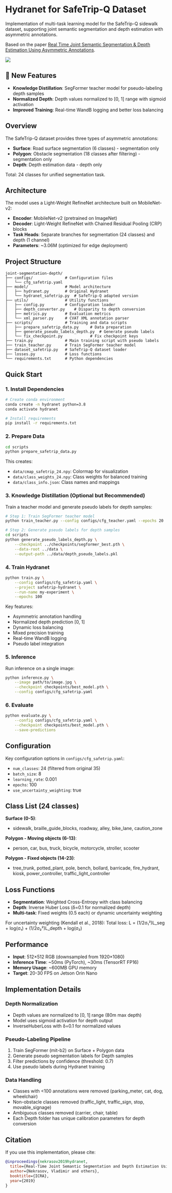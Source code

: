 # Hydranet for SafeTrip-Q Dataset

Implementation of multi-task learning model for the SafeTrip-Q sidewalk dataset, supporting joint semantic segmentation and depth estimation with asymmetric annotations.

Based on the paper [Real Time Joint Semantic Segmentation & Depth Estimation Using Asymmetric Annotations](https://arxiv.org/pdf/1809.04766.pdf).

![](assets/architecture.png)

## 🚀 New Features

- **Knowledge Distillation**: SegFormer teacher model for pseudo-labeling depth samples
- **Normalized Depth**: Depth values normalized to [0, 1] range with sigmoid activation
- **Improved Training**: Real-time WandB logging and better loss balancing

## Overview

The SafeTrip-Q dataset provides three types of asymmetric annotations:
- **Surface**: Road surface segmentation (6 classes) - segmentation only
- **Polygon**: Obstacle segmentation (18 classes after filtering) - segmentation only  
- **Depth**: Depth estimation data - depth only

Total: 24 classes for unified segmentation task.

## Architecture

The model uses a Light-Weight RefineNet architecture built on MobileNet-v2:
- **Encoder**: MobileNet-v2 (pretrained on ImageNet)
- **Decoder**: Light-Weight RefineNet with Chained Residual Pooling (CRP) blocks
- **Task Heads**: Separate branches for segmentation (24 classes) and depth (1 channel)
- **Parameters**: ~3.06M (optimized for edge deployment)

## Project Structure

```
joint-segmentation-depth/
├── configs/              # Configuration files
│   └── cfg_safetrip.yaml
├── model/                # Model architecture
│   ├── hydranet.py       # Original Hydranet
│   └── hydranet_safetrip.py  # SafeTrip-Q adapted version
├── utils/                # Utility functions
│   ├── config.py         # Configuration loader
│   ├── depth_converter.py    # Disparity to depth conversion
│   ├── metrics.py        # Evaluation metrics
│   └── xml_parser.py     # CVAT XML annotation parser
├── scripts/              # Training and data scripts
│   ├── prepare_safetrip_data.py     # Data preparation
│   ├── generate_pseudo_labels_depth.py  # Generate pseudo labels
│   └── fix_checkpoint.py            # Fix checkpoint keys
├── train.py              # Main training script with pseudo labels
├── train_teacher.py      # Train SegFormer teacher model
├── dataset_safetrip.py   # SafeTrip-Q dataset loader
├── losses.py             # Loss functions
└── requirements.txt      # Python dependencies
```

## Quick Start

### 1. Install Dependencies

```bash
# Create conda environment
conda create -n hydranet python=3.8
conda activate hydranet

# Install requirements
pip install -r requirements.txt
```

### 2. Prepare Data

```bash
cd scripts
python prepare_safetrip_data.py
```

This creates:
- `data/cmap_safetrip_24.npy`: Colormap for visualization
- `data/class_weights_24.npy`: Class weights for balanced training
- `data/class_info.json`: Class names and mappings

### 3. Knowledge Distillation (Optional but Recommended)

Train a teacher model and generate pseudo labels for depth samples:

```bash
# Step 1: Train SegFormer teacher model
python train_teacher.py --config configs/cfg_teacher.yaml --epochs 20

# Step 2: Generate pseudo labels for depth samples  
cd scripts
python generate_pseudo_labels_depth.py \
    --checkpoint ../checkpoints/segformer_best.pth \
    --data-root ../data \
    --output-path ../data/depth_pseudo_labels.pkl
```

### 4. Train Hydranet

```bash
python train.py \
    --config configs/cfg_safetrip.yaml \
    --project safetrip-hydranet \
    --run-name my-experiment \
    --epochs 100
```

Key features:
- Asymmetric annotation handling
- Normalized depth prediction [0, 1]
- Dynamic loss balancing
- Mixed precision training
- Real-time WandB logging
- Pseudo label integration

### 5. Inference

Run inference on a single image:
```bash
python inference.py \
    --image path/to/image.jpg \
    --checkpoint checkpoints/best_model.pth \
    --config configs/cfg_safetrip.yaml
```

### 6. Evaluate

```bash
python evaluate.py \
    --config configs/cfg_safetrip.yaml \
    --checkpoint checkpoints/best_model.pth \
    --save-predictions
```

## Configuration

Key configuration options in `configs/cfg_safetrip.yaml`:
- `num_classes`: 24 (filtered from original 35)
- `batch_size`: 8
- `learning_rate`: 0.001
- `epochs`: 100
- `use_uncertainty_weighting`: true

## Class List (24 classes)

**Surface (0-5)**:
- sidewalk, braille_guide_blocks, roadway, alley, bike_lane, caution_zone

**Polygon - Moving objects (6-13)**:
- person, car, bus, truck, bicycle, motorcycle, stroller, scooter

**Polygon - Fixed objects (14-23)**:
- tree_trunk, potted_plant, pole, bench, bollard, barricade, fire_hydrant, kiosk, power_controller, traffic_light_controller

## Loss Functions

- **Segmentation**: Weighted Cross-Entropy with class balancing
- **Depth**: Inverse Huber Loss (δ=0.1 for normalized depth)
- **Multi-task**: Fixed weights (0.5 each) or dynamic uncertainty weighting

For uncertainty weighting (Kendall et al., 2018):
Total loss: L = (1/2σ₁²)L_seg + log(σ₁) + (1/2σ₂²)L_depth + log(σ₂)

## Performance

- **Input**: 512×512 RGB (downsampled from 1920×1080)
- **Inference Time**: ~50ms (PyTorch), ~30ms (TensorRT FP16)
- **Memory Usage**: ~600MB GPU memory
- **Target**: 20-30 FPS on Jetson Orin Nano

## Implementation Details

### Depth Normalization
- Depth values are normalized to [0, 1] range (80m max depth)
- Model uses sigmoid activation for depth output
- InverseHuberLoss with δ=0.1 for normalized values

### Pseudo-Labeling Pipeline
1. Train SegFormer (mit-b2) on Surface + Polygon data
2. Generate pseudo segmentation labels for Depth samples
3. Filter predictions by confidence (threshold: 0.7)
4. Use pseudo labels during Hydranet training

### Data Handling
- Classes with <100 annotations were removed (parking_meter, cat, dog, wheelchair)
- Non-obstacle classes removed (traffic_light, traffic_sign, stop, movable_signage)
- Ambiguous classes removed (carrier, chair, table)
- Each Depth folder has unique calibration parameters for depth conversion

## Citation

If you use this implementation, please cite:

```bibtex
@inproceedings{nekrasov2019hydranet,
  title={Real-Time Joint Semantic Segmentation and Depth Estimation Using Asymmetric Annotations},
  author={Nekrasov, Vladimir and others},
  booktitle={ICRA},
  year={2019}
}
```